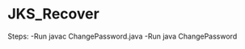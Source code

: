 # JKS_Recover

Steps:
-Run javac ChangePassword.java
-Run java ChangePassword <keystore file> <new keystore file>
